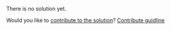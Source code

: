
There is no solution yet.

Would you like to [contribute to the solution](https://github.com/BFEdev/BFE.dev-solutions/blob/main/problem/implement-lodash-get_en.md)? [Contribute guidline](https://github.com/BFEdev/BFE.dev-solutions#how-to-contribute)
